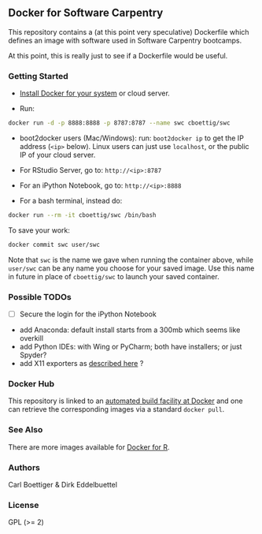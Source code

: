 
## Docker for Software Carpentry

This repository contains a (at this point very speculative) Dockerfile which
defines an image with software used in Software Carpentry bootcamps.

At this point, this is really just to see if a Dockerfile would be useful.

### Getting Started

- [Install Docker for your system](https://docs.docker.com/installation) or cloud server.

- Run:

```bash
docker run -d -p 8888:8888 -p 8787:8787 --name swc cboettig/swc
```
- boot2docker users (Mac/Windows): run: `boot2docker ip` to get the IP address (`<ip>` below).  Linux users can just use `localhost`, or the public IP of your cloud server.

- For RStudio Server, go to: `http://<ip>:8787`
- For an iPython Notebook, go to: `http://<ip>:8888`

- For a bash terminal, instead do:

```bash
docker run --rm -it cboettig/swc /bin/bash
```
To save your work:

```bash
docker commit swc user/swc
```

Note  that `swc` is the name we gave when running the container above, while `user/swc` can be any name you choose for your saved image.  Use this name in future in place of `cboettig/swc` to launch
your saved container.

### Possible TODOs

- [ ] Secure the login for the iPython Notebook

* add Anaconda: default install starts from a 300mb which seems like overkill
* add Python IDEs: with Wing or PyCharm; both have installers; or just Spyder?
* add X11 exporters as [described here](http://blog.docker.com/2013/07/docker-desktop-your-desktop-over-ssh-running-inside-of-a-docker-container/) ?


### Docker Hub

This repository is linked to an
[automated build facility at Docker](https://registry.hub.docker.com/u/eddelbuettel/docker-swc/)
and one can retrieve the corresponding images via a standard `docker pull`.

### See Also

There are more images available for [Docker for R](https://github.com/eddelbuettel/rocker).

### Authors

Carl Boettiger & Dirk Eddelbuettel

### License

GPL (>= 2)


